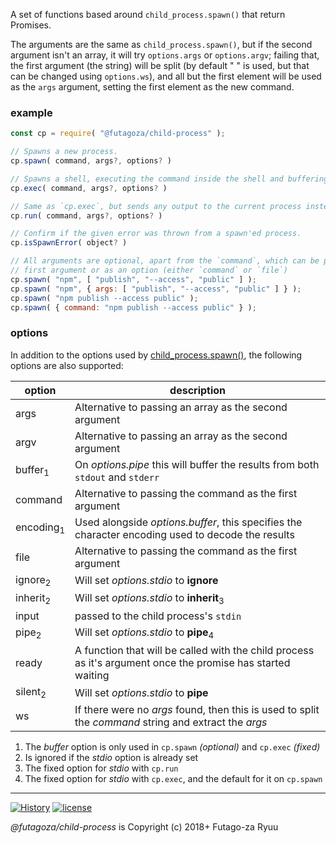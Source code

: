 A set of functions based around `child_process.spawn()` that return Promises.

The arguments are the same as `child_process.spawn()`, but if the second argument isn't an array, it will try `options.args` or `options.argv`; failing that, the first argument (the string) will be split (by default " " is used, but that can be changed using `options.ws`), and all but the first element will be used as the `args` argument, setting the first element as the new command.

### example

```js
const cp = require( "@futagoza/child-process" );

// Spawns a new process.
cp.spawn( command, args?, options? )

// Spawns a shell, executing the command inside the shell and buffering any generated output.
cp.exec( command, args?, options? )

// Same as `cp.exec`, but sends any output to the current process instead.
cp.run( command, args?, options? )

// Confirm if the given error was thrown from a spawn'ed process.
cp.isSpawnError( object? )

// All arguments are optional, apart from the `command`, which can be passed as the
// first argument or as an option (either `command` or `file`)
cp.spawn( "npm", [ "publish", "--access", "public" ] );
cp.spawn( "npm", { args: [ "publish", "--access", "public" ] } );
cp.spawn( "npm publish --access public" );
cp.spawn( { command: "npm publish --access public" } );
```

### options

In addition to the options used by [child_process.spawn()](https://nodejs.org/dist/latest-v10.x/docs/api/child_process.html#child_process_child_process_spawn_command_args_options), the following options are also supported:

|   option   | description |
| ---------- | ----------- |
| args | Alternative to passing an array as the second argument |
| argv | Alternative to passing an array as the second argument |
| buffer<sub>1</sub> | On _options.pipe_ this will buffer the results from both `stdout` and `stderr` |
| command | Alternative to passing the command as the first argument |
| encoding<sub>1</sub> | Used alongside _options.buffer_, this specifies the character encoding used to decode the results |
| file | Alternative to passing the command as the first argument |
| ignore<sub>2</sub> | Will set _options.stdio_ to __ignore__ |
| inherit<sub>2</sub> | Will set _options.stdio_ to __inherit__<sub>3</sub> |
| input | passed to the child process's `stdin` |
| pipe<sub>2</sub> | Will set _options.stdio_ to __pipe__<sub>4</sub> |
| ready | A function that will be called with the child process as it's argument once the promise has started waiting |
| silent<sub>2</sub> | Will set _options.stdio_ to __pipe__ |
| ws | If there were no _args_ found, then this is used to split the _command_ string and extract the _args_ |

1. The _buffer_ option is only used in `cp.spawn` _(optional)_ and `cp.exec` _(fixed)_
2. Is ignored if the _stdio_ option is already set
3. The fixed option for _stdio_ with `cp.run`
4. The fixed option for _stdio_ with `cp.exec`, and the default for it on `cp.spawn`

-----

[![History](https://img.shields.io/badge/github.com/futagoza/gulp-changelog-yellow.svg)](https://github.com/futagoza/gulp/blob/master/CHANGELOG.md)
[![license](https://img.shields.io/badge/license-mit-blue.svg)](https://opensource.org/licenses/MIT)

_@futagoza/child-process_ is Copyright (c) 2018+ Futago-za Ryuu
